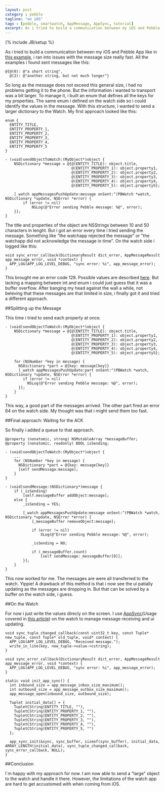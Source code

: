 ```yaml
---
layout: post
category : pebble
tagline: "on iOS"
tags : [pebble, smartwatch, AppMessage, AppSync, tutorial]
excerpt: As i tried to build a communication between my iOS and Pebble App like in [this example](https://github.com/pebble/pebble-sdk-examples/blob/master/todolist-demo/todo_list/src/todo_list.c), i ran into issues with the message size really fast.
---
```

{% include JB/setup %}

As i tried to build a communication between my iOS and Pebble App like in [this example](https://github.com/pebble/pebble-sdk-examples/blob/master/todolist-demo/todo_list/src/todo_list.c), i ran into issues with the message size really fast.
All the examples i found sent messages like this:

    @{@(0): @"a short string",
      @(2): @"another string, but not much longer"}
      
So long as the message does not exceed this general size, i had no problems getting it to the phone. But the information i wanted to transport was a bit larger. To manage it, i built an enum that defines all the keys for my properties. The same enum i defined on the watch side so i could identify the values in the message. With this structure, i wanted to send a larger dictionary to the Watch. My first approach looked like this:

    enum {
      ENTITY_TITLE,
      ENTITY_PROPERTY_1,
      ENTITY_PROPERTY_2,
      ENTITY_PROPERTY_3,
      ENTITY_PROPERTY_4,
      ENTITY_PROPERTY_5
    }
    
    - (void)sendObjectToWatch:(MyObject*)object {
        NSDictionary *message = @{@(ENTITY_TITLE): object.title,
                                  @(ENTITY_PROPERTY_1): object.property1,
                                  @(ENTITY_PROPERTY_2): object.property2,
                                  @(ENTITY_PROPERTY_3): object.property3,
                                  @(ENTITY_PROPERTY_4): object.property4,
                                  @(ENTITY_PROPERTY_5): object.property5};
                                  
        [_watch appMessagesPushUpdate:message onSent:^(PBWatch *watch, NSDictionary *update, NSError *error) {
            if (error != nil)
                NSLog(@"Error sending Pebble message: %@", error);
        }];
    }
    
The title and properties of the object are NSStrings between 10 and 50 characters in lenght. But i got an error every time i tried sending the message. Something like "the watchapp rejected the message" or "the watchapp did not acknowledge the message in time". On the watch side i logged like this:

    void sync_error_callback(DictionaryResult dict_error, AppMessageResult app_message_error, void *context) {
      APP_LOG(APP_LOG_LEVEL_DEBUG, "sync error: %i", app_message_error);
    }
    
This brought me an error code 128. Possible values are described [here](https://developer.getpebble.com/2/api-reference/group___app_message.html#ga695a78c926b20edbb14d7faf5a78c29e). But lacking a mapping between int and enum i could just guess that it was a buffer overflow.
After banging my head against the wall a while, not beleving that these messages are that limited in size, i finally got it and tried a different approach.

##Splitting up the Message

This time i tried to send each property at once.

    - (void)sendObjectToWatch:(MyObject*)object {
        NSDictionary *message = @{@(ENTITY_TITLE): object.title,
                                  @(ENTITY_PROPERTY_1): object.property1,
                                  @(ENTITY_PROPERTY_2): object.property2,
                                  @(ENTITY_PROPERTY_3): object.property3,
                                  @(ENTITY_PROPERTY_4): object.property4,
                                  @(ENTITY_PROPERTY_5): object.property5};
                                  
        for (NSNumber *key in message) {
          NSDictionary *part = @{key: message[key]}
          [_watch appMessagesPushUpdate:part onSent:^(PBWatch *watch, NSDictionary *update, NSError *error) {
            if (error != nil)
              NSLog(@"Error sending Pebble message: %@", error);
          }];
        }
    }
    
This way, a good part of the messages arrived. The other part fired an error 64 on the watch side. My thought was that i might send them too fast.

##Final approach: Waiting for the ACK

So finally i added a queue to that approach.

    @property (nonatomic, strong) NSMutableArray *messageBuffer;
    @property (nonatomic, readonly) BOOL isSending;

    - (void)sendObjectToWatch:(MyObject*)object {
        ...
        for (NSNumber *key in message) {
          NSDictionary *part = @{key: message[key]}
          [self sendMessage:message];
        }
    }
    
    - (void)sendMessage:(NSDictionary*)message {
        if (_isSending)
            [self.messageBuffer addObject:message];
        else {
            _isSending = YES;
            
            [_watch appMessagesPushUpdate:message onSent:^(PBWatch *watch, NSDictionary *update, NSError *error) {
                [_messageBuffer removeObject:message];
                
                if (error != nil)
                    XLog(@"Error sending Pebble message: %@", error);
                
                _isSending = NO;
                
                if (_messageBuffer.count)
                    [self sendMessage:_messageBuffer[0]];
            }];
        }
    }
    
This now worked for me. The messages are were all transferred to the watch. Yippie!
A drawback of this method is that i now see the ui patially updating as the messages are dropping in. But that can be solved by a buffer on the watch side, i guess.

##On the Watch

For now i just write the values direcly on the screen. I use [AppSync](https://developer.getpebble.com/2/api-reference/group___app_sync.html)(Usage covered in [this article](https://developer.getpebble.com/2/guides/app-phone-communication.html)) on the watch to manage message receiving and ui updating.

    void sync_tuple_changed_callback(const uint32_t key, const Tuple* new_tuple, const Tuple* old_tuple, void* context) {
      APP_LOG(APP_LOG_LEVEL_DEBUG, "Received message.");
      write_in_line(key, new_tuple->value->cstring);
    }
    
    void sync_error_callback(DictionaryResult dict_error, AppMessageResult app_message_error, void *context) {
      APP_LOG(APP_LOG_LEVEL_DEBUG, "sync error: %i", app_message_error);
    }
    
    static void init_app_sync() {
      int inbound_size = app_message_inbox_size_maximum();
      int outbound_size = app_message_outbox_size_maximum();
      app_message_open(inbound_size, outbound_size);
    
      Tuplet initial_data[] = {
        TupletCString(ENTITY_TITLE, ""),
        TupletCString(ENTITY_PROPERTY_1, ""),
        TupletCString(ENTITY_PROPERTY_2, ""),
        TupletCString(ENTITY_PROPERTY_3, ""),
        TupletCString(ENTITY_PROPERTY_4, ""),
        TupletCString(ENTITY_PROPERTY_5, "")
      };
    
      app_sync_init(&sync, sync_buffer, sizeof(sync_buffer), initial_data, ARRAY_LENGTH(initial_data), sync_tuple_changed_callback, sync_error_callback, NULL);
    }

##Conclusion

I´m happy with my approach for now. I am now able to send a "large" object to the watch and handle it there. However, the limitations of the watch app are hard to get accustomed with when coming from iOS. 
